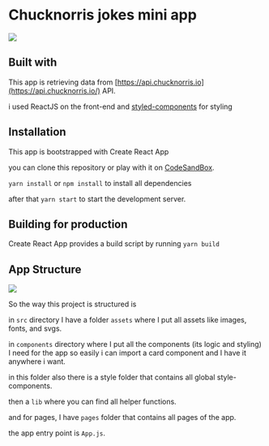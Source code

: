 # Chucknorris jokes mini app
![](https://res.cloudinary.com/tdi-exchange/image/upload/v1549975657/assets/BAF09C46-688E-4BA1-87E6-FC0D0FAFFF20_.png.jpg)

## Built with

This app is retrieving data from [https://api.chucknorris.io](https://api.chucknorris.io/) API.

i used ReactJS on the front-end and [styled-components](https://www.styled-components.com/) for styling

## Installation

This app is bootstrapped with Create React App

you can clone this repository or play with it on [CodeSandBox](https://codesandbox.io/s/github/ahrbil/chucknorris-jokes).

`yarn install` or `npm install` to install all dependencies

after that `yarn start` to start the development server.

## Building for production

Create React App provides a build script by running `yarn build`

## App Structure

![](https://res.cloudinary.com/tdi-exchange/image/upload/v1549975657/assets/F87582C4-2331-423C-9CA5-C0F9C92336EE_.png.jpg)

So the way this project is structured is

in `src` directory I have a folder `assets` where I put all assets like images, fonts, and svgs.

in `components` directory where I put all the components (its logic and styling) I need for the app so easily i can import a card component and I have it anywhere i want.

in this folder also there is a style folder that contains all global style-components.

then a `lib` where you can find all helper functions.

and for pages, I have `pages` folder that contains all pages of the app.

the app entry point is `App.js`.
